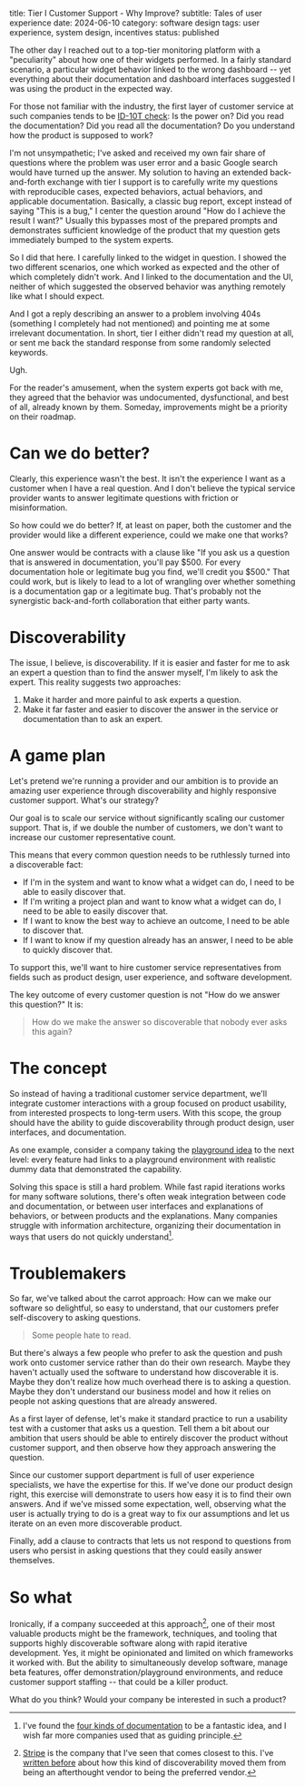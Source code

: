 title: Tier I Customer Support - Why Improve?
subtitle: Tales of user experience
date: 2024-06-10
category: software design
tags: user experience, system design, incentives
status: published

The other day I reached out to a top-tier monitoring platform with a "peculiarity" about how one of their widgets performed. In a fairly standard scenario, a particular widget behavior linked to the wrong dashboard -- yet everything about their documentation and dashboard interfaces suggested I was using the product in the expected way.

For those not familiar with the industry, the first layer of customer service at such companies tends to be [ID-10T check](https://en.wikipedia.org/wiki/User_error): Is the power on? Did you read the documentation? Did you read all the documentation? Do you understand how the product is supposed to work?

I'm not unsympathetic; I've asked and received my own fair share of questions where the problem was user error and a basic Google search would have turned up the answer. My solution to having an extended back-and-forth exchange with tier I support is to carefully write my questions with reproducible cases, expected behaviors, actual behaviors, and applicable documentation. Basically, a classic bug report, except instead of saying "This is a bug," I center the question around "How do I achieve the result I want?" Usually this bypasses most of the prepared prompts and demonstrates sufficient knowledge of the product that my question gets immediately bumped to the system experts.

So I did that here. I carefully linked to the widget in question. I showed the two different scenarios, one which worked as expected and the other of which completely didn't work. And I linked to the documentation and the UI, neither of which suggested the observed behavior was anything remotely like what I should expect.

And I got a reply describing an answer to a problem involving 404s (something I completely had not mentioned) and pointing me at some irrelevant documentation. In short, tier I either didn't read my question at all, or sent me back the standard response from some randomly selected keywords.

Ugh.

For the reader's amusement, when the system experts got back with me, they agreed that the behavior was undocumented, dysfunctional, and best of all, already known by them. Someday, improvements might be a priority on their roadmap.

# Can we do better?

Clearly, this experience wasn't the best. It isn't the experience I want as a customer when I have a real question. And I don't believe the typical service provider wants to answer legitimate questions with friction or misinformation.

So how could we do better? If, at least on paper, both the customer and the provider would like a different experience, could we make one that works?

One answer would be contracts with a clause like "If you ask us a question that is answered in documentation, you'll pay $500. For every documentation hole or legitimate bug you find, we'll credit you $500." That could work, but is likely to lead to a lot of wrangling over whether something is a documentation gap or a legitimate bug. That's probably not the synergistic back-and-forth collaboration that either party wants.

# Discoverability

The issue, I believe, is discoverability. If it is easier and faster for me to ask an expert a question than to find the answer myself, I'm likely to ask the expert. This reality suggests two approaches:

1. Make it harder and more painful to ask experts a question.
2. Make it far faster and easier to discover the answer in the service or documentation than to ask an expert.

# A game plan

Let's pretend we're running a provider and our ambition is to provide an amazing user experience through discoverability and highly responsive customer support. What's our strategy?

Our goal is to scale our service without significantly scaling our customer support. That is, if we double the number of customers, we don't want to increase our customer representative count.

This means that every common question needs to be ruthlessly turned into a discoverable fact:

* If I'm in the system and want to know what a widget can do, I need to be able to easily discover that.
* If I'm writing a project plan and want to know what a widget can do, I need to be able to easily discover that.
* If I want to know the best way to achieve an outcome, I need to be able to discover that.
* If I want to know if my question already has an answer, I need to be able to quickly discover that.

To support this, we'll want to hire customer service representatives from fields such as product design, user experience, and software development.

The key outcome of every customer question is not "How do we answer this question?" It is:

> How do we make the answer so discoverable that nobody ever asks this again?

# The concept

So instead of having a traditional customer service department, we'll integrate customer interactions with a group focused on product usability, from interested prospects to long-term users. With this scope, the group should have the ability to guide discoverability through product design, user interfaces, and documentation.

As one example, consider a company taking the [playground idea](https://www.typescriptlang.org/play/) to the next level: every feature had links to a playground environment with realistic dummy data that demonstrated the capability.

Solving this space is still a hard problem. While fast rapid iterations works for many software solutions, there's often weak integration between code and documentation, or between user interfaces and explanations of behaviors, or between products and the explanations. Many companies struggle with information architecture, organizing their documentation in ways that users do not quickly understand[^four].

[^four]: I've found the [four kinds of documentation](https://www.writethedocs.org/videos/eu/2017/the-four-kinds-of-documentation-and-why-you-need-to-understand-what-they-are-daniele-procida/) to be a fantastic idea, and I wish far more companies used that as guiding principle.

# Troublemakers

So far, we've talked about the carrot approach: How can we make our software so delightful, so easy to understand, that our customers prefer self-discovery to asking questions.

> Some people hate to read.

But there's always a few people who prefer to ask the question and push work onto customer service rather than do their own research. Maybe they haven't actually used the software to understand how discoverable it is. Maybe they don't realize how much overhead there is to asking a question. Maybe they don't understand our business model and how it relies on people not asking questions that are already answered.

As a first layer of defense, let's make it standard practice to run a usability test with a customer that asks us a question. Tell them a bit about our ambition that users should be able to entirely discover the product without customer support, and then observe how they approach answering the question.

Since our customer support department is full of user experience specialists, we have the expertise for this. If we've done our product design right, this exercise will demonstrate to users how easy it is to find their own answers. And if we've missed some expectation, well, observing what the user is actually trying to do is a great way to fix our assumptions and let us iterate on an even more discoverable product.

Finally, add a clause to contracts that lets us not respond to questions from users who persist in asking questions that they could easily answer themselves.

# So what

Ironically, if a company succeeded at this approach[^stripe], one of their most valuable products might be the framework, techniques, and tooling that supports highly discoverable software along with rapid iterative development. Yes, it might be opinionated and limited on which frameworks it worked with. But the ability to simultaneously develop software, manage beta features, offer demonstration/playground environments, and reduce customer support staffing -- that could be a killer product.

[^stripe]: [Stripe](https://stripe.com/) is the company that I've seen that comes closest to this. I've [written before]({filename}stripe-review.md) about how this kind of discoverability moved them from being an afterthought vendor to being the preferred vendor.

What do you think? Would your company be interested in such a product?
